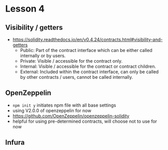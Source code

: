 # Lesson 4

## Visibility / getters

- https://solidity.readthedocs.io/en/v0.4.24/contracts.html#visibility-and-getters
    - Public: Part of the contract interface which can be either called internally or by users.
    - Private: Visible / accessible for the contract only.
    - Internal: Visible / accessible for the contract or contract children. 
    - External: Included within the contract interface, can only be called by other contracts / users, cannot be called internally. 

## OpenZeppelin

- `npm init y` initiates npm file with all base settings
- using V2.0.0 of openzeppelin for now
- https://github.com/OpenZeppelin/openzeppelin-solidity
- helpful for using pre-determined contracts, will choose not to use for now

## Infura

